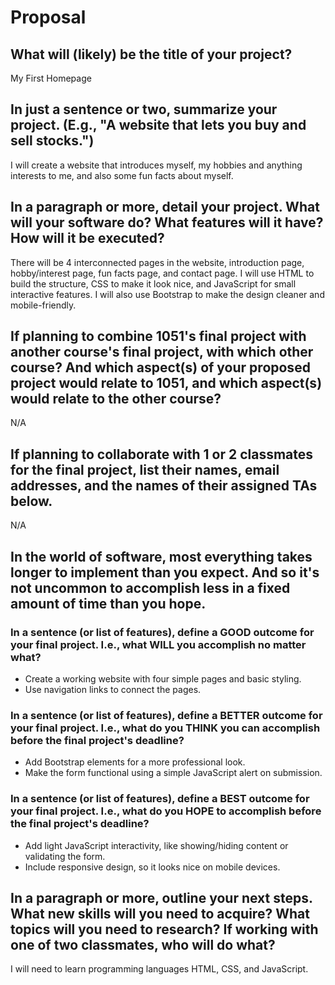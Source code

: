# Proposal

## What will (likely) be the title of your project?

My First Homepage

## In just a sentence or two, summarize your project. (E.g., "A website that lets you buy and sell stocks.")

I will create a website that introduces myself, my hobbies and anything interests to me, and also some fun facts about myself.

## In a paragraph or more, detail your project. What will your software do? What features will it have? How will it be executed?

There will be 4 interconnected pages in the website, introduction page, hobby/interest page, fun facts page, and contact page. I will use HTML to build the structure, CSS to make it look nice, and JavaScript for small interactive features. I will also use Bootstrap to make the design cleaner and mobile-friendly.

## If planning to combine 1051's final project with another course's final project, with which other course? And which aspect(s) of your proposed project would relate to 1051, and which aspect(s) would relate to the other course?

N/A

## If planning to collaborate with 1 or 2 classmates for the final project, list their names, email addresses, and the names of their assigned TAs below.

N/A

## In the world of software, most everything takes longer to implement than you expect. And so it's not uncommon to accomplish less in a fixed amount of time than you hope.

### In a sentence (or list of features), define a GOOD outcome for your final project. I.e., what WILL you accomplish no matter what?

- Create a working website with four simple pages and basic styling.
- Use navigation links to connect the pages.

### In a sentence (or list of features), define a BETTER outcome for your final project. I.e., what do you THINK you can accomplish before the final project's deadline?

- Add Bootstrap elements for a more professional look.
- Make the form functional using a simple JavaScript alert on submission.

### In a sentence (or list of features), define a BEST outcome for your final project. I.e., what do you HOPE to accomplish before the final project's deadline?

- Add light JavaScript interactivity, like showing/hiding content or validating the form.
- Include responsive design, so it looks nice on mobile devices.

## In a paragraph or more, outline your next steps. What new skills will you need to acquire? What topics will you need to research? If working with one of two classmates, who will do what?

I will need to learn programming languages HTML, CSS, and JavaScript. 
